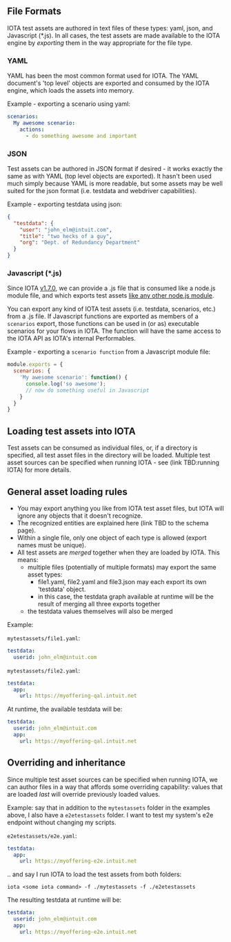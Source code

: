 ## File Formats

IOTA test assets are authored in text files of these types: yaml, json, and Javascript (*.js).  In all cases, the test assets are made available to the IOTA engine by _exporting_ them in the way appropriate for the file type.

### YAML

YAML has been the most common format used for IOTA.  The YAML document's 'top level' objects are exported and consumed by the IOTA engine, which loads the assets into memory.

Example - exporting a scenario using yaml:
```yaml
scenarios:
  My awesome scenario:
    actions:
      - do something awesome and important
```

### JSON

Test assets can be authored in JSON format if desired - it works exactly the same as with YAML (top level objects are exported).  It hasn't been used much simply because YAML is more readable, but some assets may be well suited for the json format (i.e. testdata and webdriver capabilities).

Example - exporting testdata using json:
```json
{
  "testdata": {
    "user": "john_elm@intuit.com",
    "title": "two hecks of a guy",
    "org": "Dept. of Redundancy Department"
  }
}
```

### Javascript (*.js)

Since IOTA [v1.7.0](https://github.intuit.com/CTO-Dev-FDS-FDX/qa-iota/releases/tag/1.7.0), we can provide a .js file that is consumed like a node.js module file, and which exports test assets [like any other node.js module](https://nodejs.org/docs/latest/api/modules.html#modules_module_exports).

You can export any kind of IOTA test assets (i.e. testdata, scenarios, etc.) from a .js file.  If Javascript functions are exported as members of a `scenarios` export, those functions can be used in (or as) executable scenarios for your flows in IOTA.  The function will have the same access to the IOTA API as IOTA's internal Performables.

Example - exporting a `scenario function` from a Javascript module file:
```js
module.exports = {
  scenarios: {
    'My awesome scenario': function() {
      console.log('so awesome');
      // now do something useful in Javascript
    }
  }
}
```

## Loading test assets into IOTA

Test assets can be consumed as individual files, or, if a directory is specified, all test asset files in the directory will be loaded.  Multiple test asset sources can be specified when running IOTA - see (link TBD:running IOTA) for more details.

## General asset loading rules

* You may export anything you like from IOTA test asset files, but IOTA will ignore any objects that it doesn't recognize.
* The recognized entities are explained here (link TBD to the schema page).
* Within a single file, only one object of each type is allowed (export names must be unique).
* All test assets are _merged_ together when they are loaded by IOTA.  This means:
  * multiple files (potentially of multiple formats) may export the same asset types: 
    * file1.yaml, file2.yaml and file3.json may each export its own 'testdata' object.
    * in this case, the testdata graph available at runtime will be the result of merging all three exports together
  * the testdata values themselves will also be merged

Example:

`mytestassets/file1.yaml`:
```yaml
testdata:
  userid: john_elm@intuit.com
```
`mytestassets/file2.yaml`:
```yaml
testdata:
  app:
    url: https://myoffering-qal.intuit.net
```

At runtime, the available testdata will be:
```yaml
testdata:
  userid: john_elm@intuit.com
  app:
    url: https://myoffering-qal.intuit.net
```

## Overriding and inheritance
Since multiple test asset sources can be specified when running IOTA, we can author files in a way that affords some overriding capability: values that are loaded _last_ will override previously loaded values.

Example: say that in addition to the `mytestassets` folder in the examples above, I also have a `e2etestassets` folder.  I want to test my system's e2e endpoint without changing my scripts.

`e2etestassets/e2e.yaml`:
```yaml
testdata:
  app:
    url: https://myoffering-e2e.intuit.net
```

.. and say I run IOTA to load the test assets from both folders:

`iota <some iota command> -f ./mytestassets -f ./e2etestassets`

The resulting testdata at runtime will be:

```yaml
testdata:
  userid: john_elm@intuit.com
  app:
    url: https://myoffering-e2e.intuit.net
```







